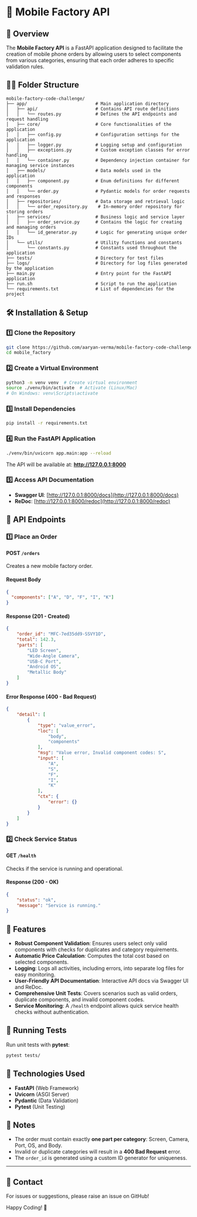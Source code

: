 # 📱 Mobile Factory API

## 🚀 Overview
The **Mobile Factory API** is a FastAPI application designed to facilitate the creation of mobile phone orders by allowing users to select components from various categories, ensuring that each order adheres to specific validation rules.

## 💁‍♂️ Folder Structure
```
mobile-factory-code-challenge/
├── app/                          # Main application directory
│   ├── api/                      # Contains API route definitions
│   │   └── routes.py             # Defines the API endpoints and request handling
│   ├── core/                     # Core functionalities of the application
│   │   ├── config.py             # Configuration settings for the application
│   │   ├── logger.py             # Logging setup and configuration
│   │   ├── exceptions.py         # Custom exception classes for error handling
│   │   └── container.py          # Dependency injection container for managing service instances
│   ├── models/                   # Data models used in the application
│   │   ├── component.py          # Enum definitions for different components
│   │   └── order.py              # Pydantic models for order requests and responses
│   ├── repositories/             # Data storage and retrieval logic
│   │   └── order_repository.py    # In-memory order repository for storing orders
│   ├── services/                 # Business logic and service layer
│   │   ├── order_service.py      # Contains the logic for creating and managing orders
│   │   └── id_generator.py       # Logic for generating unique order IDs
│   └── utils/                    # Utility functions and constants
│       └── constants.py          # Constants used throughout the application
├── tests/                        # Directory for test files
├── logs/                         # Directory for log files generated by the application
├── main.py                       # Entry point for the FastAPI application
├── run.sh                        # Script to run the application
└── requirements.txt              # List of dependencies for the project
```

## 🛠️ Installation & Setup
### 1️⃣ Clone the Repository
```sh
git clone https://github.com/aaryan-verma/mobile-factory-code-challenge.git
cd mobile_factory
```

### 2️⃣ Create a Virtual Environment
```sh
python3 -m venv venv  # Create virtual environment
source ./venv/bin/activate  # Activate (Linux/Mac)
# On Windows: venv\Scripts\activate
```

### 3️⃣ Install Dependencies
```sh
pip install -r requirements.txt
```

### 4️⃣ Run the FastAPI Application
```sh
./venv/bin/uvicorn app.main:app --reload
```
The API will be available at: **http://127.0.0.1:8000**

### 5️⃣ Access API Documentation
- **Swagger UI**: [http://127.0.0.1:8000/docs](http://127.0.0.1:8000/docs)
- **ReDoc**: [http://127.0.0.1:8000/redoc](http://127.0.0.1:8000/redoc)

## 📌 API Endpoints
### **1️⃣ Place an Order**
#### **POST** `/orders`
Creates a new mobile factory order.

#### **Request Body**
```json
{
  "components": ["A", "D", "F", "I", "K"]
}
```

#### **Response (201 - Created)**
```json
{
    "order_id": "MFC-7ed35dd9-SSVY1O",
    "total": 142.3,
    "parts": [
        "LED Screen",
        "Wide-Angle Camera",
        "USB-C Port",
        "Android OS",
        "Metallic Body"
    ]
}
```

#### **Error Response (400 - Bad Request)**
```json
{
    "detail": [
        {
            "type": "value_error",
            "loc": [
                "body",
                "components"
            ],
            "msg": "Value error, Invalid component codes: S",
            "input": [
                "A",
                "S",
                "F",
                "I",
                "K"
            ],
            "ctx": {
                "error": {}
            }
        }
    ]
}
```

### **2️⃣ Check Service Status**
#### **GET** `/health`
Checks if the service is running and operational.

#### **Response (200 - OK)**
```json
{
    "status": "ok",
    "message": "Service is running."
}
```

## 📌 Features
- **Robust Component Validation**: Ensures users select only valid components with checks for duplicates and category requirements.
- **Automatic Price Calculation**: Computes the total cost based on selected components.
- **Logging**: Logs all activities, including errors, into separate log files for easy monitoring.
- **User-Friendly API Documentation**: Interactive API docs via Swagger UI and ReDoc.
- **Comprehensive Unit Tests**: Covers scenarios such as valid orders, duplicate components, and invalid component codes.
- **Service Monitoring**: A `/health` endpoint allows quick service health checks without authentication.

## 🤖 Running Tests
Run unit tests with **pytest**:
```sh
pytest tests/
```

## 🏢 Technologies Used
- **FastAPI** (Web Framework)
- **Uvicorn** (ASGI Server)
- **Pydantic** (Data Validation)
- **Pytest** (Unit Testing)

## 📌 Notes
- The order must contain exactly **one part per category**: Screen, Camera, Port, OS, and Body.
- Invalid or duplicate categories will result in a **400 Bad Request** error.
- The `order_id` is generated using a custom ID generator for uniqueness.

---
## 📩 Contact
For issues or suggestions, please raise an issue on GitHub!

Happy Coding! 🚀

